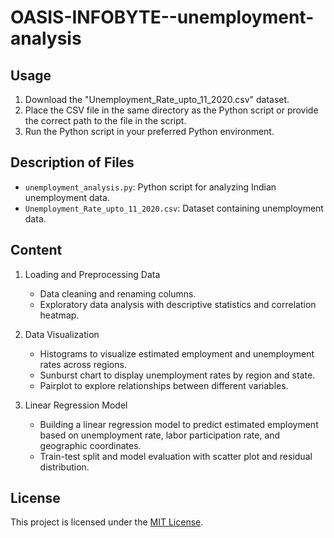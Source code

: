 # OASIS-INFOBYTE--unemployment-analysis

## Usage
1. Download the "Unemployment_Rate_upto_11_2020.csv" dataset.
2. Place the CSV file in the same directory as the Python script or provide the correct path to the file in the script.
3. Run the Python script in your preferred Python environment.

## Description of Files
- `unemployment_analysis.py`: Python script for analyzing Indian unemployment data.
- `Unemployment_Rate_upto_11_2020.csv`: Dataset containing unemployment data.

## Content
1. Loading and Preprocessing Data
   - Data cleaning and renaming columns.
   - Exploratory data analysis with descriptive statistics and correlation heatmap.

2. Data Visualization
   - Histograms to visualize estimated employment and unemployment rates across regions.
   - Sunburst chart to display unemployment rates by region and state.
   - Pairplot to explore relationships between different variables.

3. Linear Regression Model
   - Building a linear regression model to predict estimated employment based on unemployment rate, labor participation rate, and geographic coordinates.
   - Train-test split and model evaluation with scatter plot and residual distribution.

## License
This project is licensed under the [MIT License](LICENSE).

